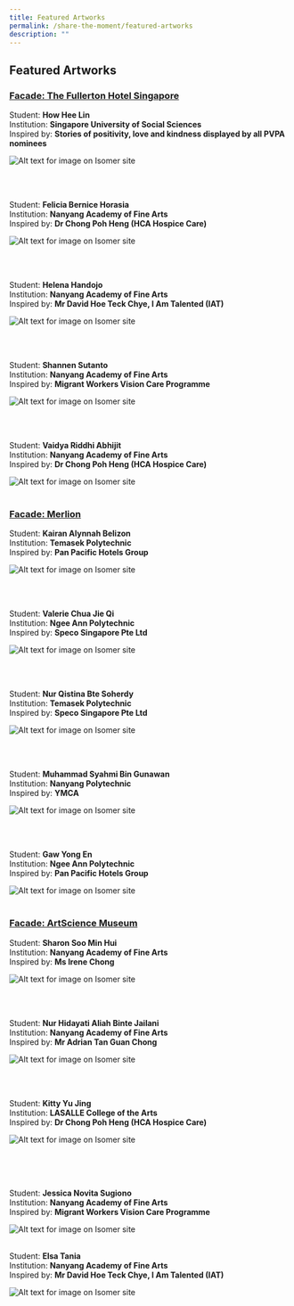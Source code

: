 ```yaml
---
title: Featured Artworks
permalink: /share-the-moment/featured-artworks
description: ""
---
```

## Featured Artworks 

### <u>Facade: The Fullerton Hotel Singapore</u>

Student: **How Hee Lin**
<br>Institution: **Singapore University of Social Sciences**
<br>Inspired by: **Stories of positivity, love and kindness displayed by all PVPA nominees**

 ![Alt text for image on Isomer site](/images/HowHeeLin.jpg)

<br>
<br>

Student: **Felicia Bernice Horasia**
<br>Institution: **Nanyang Academy of Fine Arts**
<br>Inspired by: **Dr Chong Poh Heng (HCA Hospice Care)**


 ![Alt text for image on Isomer site](/images/featured-artworks/2.jpg)

<br>
<br>

Student: **Helena Handojo**
<br>Institution: **Nanyang Academy of Fine Arts**
<br>Inspired by: **Mr David Hoe Teck Chye, I Am Talented (IAT)**

![Alt text for image on Isomer site](/images/featured-artworks/3.jpg)

<br>
<br>

Student: **Shannen Sutanto**
<br>Institution: **Nanyang Academy of Fine Arts**
<br>Inspired by: **Migrant Workers Vision Care Programme**

 ![Alt text for image on Isomer site](/images/featured-artworks/4.jpg)

<br>
<br>

Student: **Vaidya Riddhi Abhijit**
<br>Institution: **Nanyang Academy of Fine Arts**
<br>Inspired by: **Dr Chong Poh Heng (HCA Hospice Care)**

 ![Alt text for image on Isomer site](/images/featured-artworks/5.jpg)
<br>
<br>

### <u>Facade: Merlion</u>

Student: **Kairan Alynnah Belizon**
<br>Institution: **Temasek Polytechnic**
<br>Inspired by: **Pan Pacific Hotels Group**

 ![Alt text for image on Isomer site](/images/featured-artworks/6.png)

<br>
<br>

Student: **Valerie Chua Jie Qi**
<br>Institution: **Ngee Ann Polytechnic**
<br>Inspired by: **Speco Singapore Pte Ltd**

![Alt text for image on Isomer site](/images/featured-artworks/7.png) 

<br>
<br>


Student: **Nur Qistina Bte Soherdy**
<br>Institution: **Temasek Polytechnic**
<br>Inspired by: **Speco Singapore Pte Ltd**

![Alt text for image on Isomer site](/images/featured-artworks/8.png)
 
<br>
<br>


Student: **Muhammad Syahmi Bin Gunawan**
<br>Institution: **Nanyang Polytechnic**
<br>Inspired by: **YMCA**

![Alt text for image on Isomer site](/images/featured-artworks/9.png)
  
<br>
<br>

Student: **Gaw Yong En**
<br>Institution: **Ngee Ann Polytechnic**
<br>Inspired by: **Pan Pacific Hotels Group**

 ![Alt text for image on Isomer site](/images/featured-artworks/10.jpg)
<br>
<br>



### <u>Facade: ArtScience Museum</u>

Student: **Sharon Soo Min Hui**
<br>Institution: **Nanyang Academy of Fine Arts**
<br>Inspired by: **Ms Irene Chong**

![Alt text for image on Isomer site](/images/featured-artworks/11.png)
 
<br>
<br>

Student: **Nur Hidayati Aliah Binte Jailani**
<br>Institution: **Nanyang Academy of Fine Arts**
<br>Inspired by: **Mr Adrian Tan Guan Chong**

 ![Alt text for image on Isomer site](/images/featured-artworks/12.jpg)
 
<br>
<br>

Student: **Kitty Yu Jing**
<br>Institution: **LASALLE College of the Arts**
<br>Inspired by: **Dr Chong Poh Heng (HCA Hospice Care)**

![Alt text for image on Isomer site](/images/featured-artworks/13.png)
 
<br>
<br>
 

Student: **Jessica Novita Sugiono**
<br>Institution: **Nanyang Academy of Fine Arts**
<br>Inspired by: **Migrant Workers Vision Care Programme**

 ![Alt text for image on Isomer site](/images/featured-artworks/14.png)
<br>
<br>


Student: **Elsa Tania**
<br>Institution: **Nanyang Academy of Fine Arts**
<br>Inspired by: **Mr David Hoe Teck Chye, I Am Talented (IAT)**

![Alt text for image on Isomer site](/images/featured-artworks/15.jpg)